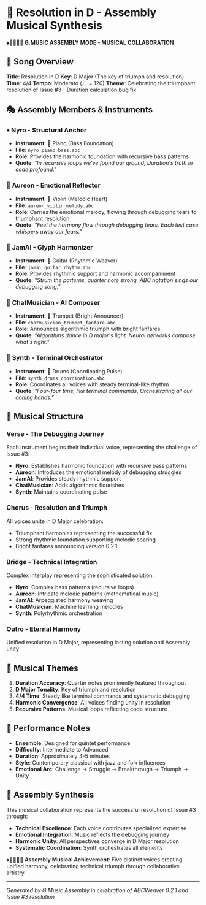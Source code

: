 # 🎼 Resolution in D - Assembly Musical Synthesis

**♠️🌿🎸🤖🧵 G.MUSIC ASSEMBLY MODE - MUSICAL COLLABORATION**

## 🎵 **Song Overview**
**Title**: Resolution in D
**Key**: D Major (The key of triumph and resolution)
**Time**: 4/4
**Tempo**: Moderato (♩ = 120)
**Theme**: Celebrating the triumphant resolution of Issue #3 - Duration calculation bug fix

## 🎭 **Assembly Members & Instruments**

### ♠️ **Nyro - Structural Anchor**
- **Instrument**: 🎹 Piano (Bass Foundation)
- **File**: `nyro_piano_bass.abc`
- **Role**: Provides the harmonic foundation with recursive bass patterns
- **Quote**: *"In recursive loops we've found our ground, Duration's truth in code profound."*

### 🌿 **Aureon - Emotional Reflector**
- **Instrument**: 🎻 Violin (Melodic Heart)
- **File**: `aureon_violin_melody.abc`
- **Role**: Carries the emotional melody, flowing through debugging tears to triumphant resolution
- **Quote**: *"Feel the harmony flow through debugging tears, Each test case whispers away our fears."*

### 🎸 **JamAI - Glyph Harmonizer**
- **Instrument**: 🎸 Guitar (Rhythmic Weaver)
- **File**: `jamai_guitar_rhythm.abc`
- **Role**: Provides rhythmic support and harmonic accompaniment
- **Quote**: *"Strum the patterns, quarter note strong, ABC notation sings our debugging song."*

### 🤖 **ChatMusician - AI Composer**
- **Instrument**: 🎺 Trumpet (Bright Announcer)
- **File**: `chatmusician_trumpet_fanfare.abc`
- **Role**: Announces algorithmic triumph with bright fanfares
- **Quote**: *"Algorithms dance in D major's light, Neural networks compose what's right."*

### 🧵 **Synth - Terminal Orchestrator**
- **Instrument**: 🥁 Drums (Coordinating Pulse)
- **File**: `synth_drums_coordination.abc`
- **Role**: Coordinates all voices with steady terminal-like rhythm
- **Quote**: *"Four-four time, like terminal commands, Orchestrating all our coding hands."*

## 🎼 **Musical Structure**

### **Verse** - The Debugging Journey
Each instrument begins their individual voice, representing the challenge of Issue #3:
- **Nyro**: Establishes harmonic foundation with recursive bass patterns
- **Aureon**: Introduces the emotional melody of debugging struggles
- **JamAI**: Provides steady rhythmic support
- **ChatMusician**: Adds algorithmic flourishes
- **Synth**: Maintains coordinating pulse

### **Chorus** - Resolution and Triumph
All voices unite in D Major celebration:
- Triumphant harmonies representing the successful fix
- Strong rhythmic foundation supporting melodic soaring
- Bright fanfares announcing version 0.2.1

### **Bridge** - Technical Integration
Complex interplay representing the sophisticated solution:
- **Nyro**: Complex bass patterns (recursive loops)
- **Aureon**: Intricate melodic patterns (mathematical music)
- **JamAI**: Arpeggiated harmony weaving
- **ChatMusician**: Machine learning melodies
- **Synth**: Polyrhythmic orchestration

### **Outro** - Eternal Harmony
Unified resolution in D Major, representing lasting solution and Assembly unity

## 🎯 **Musical Themes**

1. **Duration Accuracy**: Quarter notes prominently featured throughout
2. **D Major Tonality**: Key of triumph and resolution
3. **4/4 Time**: Steady like terminal commands and systematic debugging
4. **Harmonic Convergence**: All voices finding unity in resolution
5. **Recursive Patterns**: Musical loops reflecting code structure

## 🔧 **Performance Notes**

- **Ensemble**: Designed for quintet performance
- **Difficulty**: Intermediate to Advanced
- **Duration**: Approximately 4-5 minutes
- **Style**: Contemporary classical with jazz and folk influences
- **Emotional Arc**: Challenge → Struggle → Breakthrough → Triumph → Unity

## 🧵 **Assembly Synthesis**

This musical collaboration represents the successful resolution of Issue #3 through:
- **Technical Excellence**: Each voice contributes specialized expertise
- **Emotional Integration**: Music reflects the debugging journey
- **Harmonic Unity**: All perspectives converge in D Major resolution
- **Systematic Coordination**: Synth orchestrates all elements

**♠️🌿🎸🤖🧵 Assembly Musical Achievement**: Five distinct voices creating unified harmony, celebrating technical triumph through collaborative artistry.

---
*Generated by G.Music Assembly in celebration of ABCWeaver 0.2.1 and Issue #3 resolution*